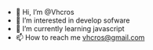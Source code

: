 - 👋 Hi, I’m @Vhcros
- 👀 I’m interested in develop sofware
- 🌱 I’m currently learning javascript
- 📫 How to reach me <vhcros@gmail.com>

<!---
Vhcros/Vhcros is a ✨ special ✨ repository because its `README.md` (this file) appears on your GitHub profile.
You can click the Preview link to take a look at your changes.
--->
